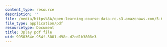 ```yaml
---
content_type: resource
description: ''
file: /media/https%3A/open-learning-course-data-rc.s3.amazonaws.com/5-61-physical-chemistry-fall-2017/9950364e954f3001d98cd2cd1b3808e3_YKfoSx16mXk.pdf
file_type: application/pdf
resourcetype: Document
title: 3play pdf file
uid: 9950364e-954f-3001-d98c-d2cd1b3808e3
---
```

